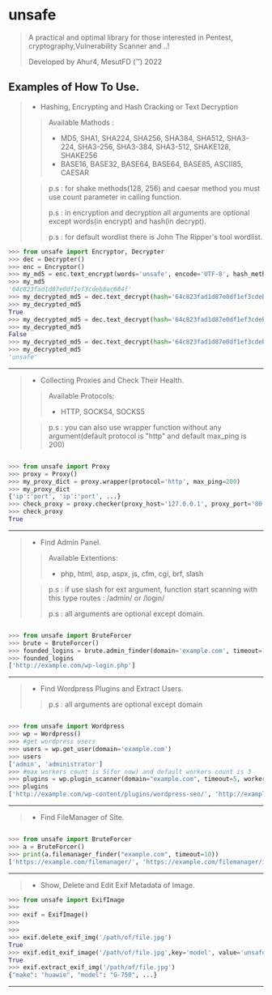 # unsafe

> A practical and optimal library for those interested in Pentest, cryptography,Vulnerability Scanner and ..!
> 
> Developed by Ahur4, MesutFD (™) 2022

## Examples of How To Use.

> - Hashing, Encrypting and Hash Cracking or Text Decryption
>> Available Mathods :
>> - MD5, SHA1, SHA224, SHA256, SHA384, SHA512, SHA3-224, SHA3-256, SHA3-384, SHA3-512, SHAKE128, SHAKE256
>> - BASE16, BASE32, BASE64, BASE64, BASE85, ASCII85, CAESAR
>
>> p.s : for shake methods(128, 256) and caesar method you must use count parameter in calling function.
>>
>> p.s : in encryption and decryption all arguments are optional except words(in encrypt) and hash(in decrypt).
>>
>> p.s : for default wordlist there is John The Ripper's tool wordlist.

```python
>>> from unsafe import Encryptor, Decrypter
>>> dec = Decrypter()
>>> enc = Encryptor()
>>> my_md5 = enc.text_encrypt(words='unsafe', encode='UTF-8', hash_method='MD5')
>>> my_md5
'64c823fad1d87e0df1ef3cdeb8ac684f'
>>> my_decrypted_md5 = dec.text_decrypt(hash='64c823fad1d87e0df1ef3cdeb8ac684f', word='unsafe', hash_method='MD5')
>>> my_decrypted_md5
True
>>> my_decrypted_md5 = dec.text_decrypt(hash='64c823fad1d87e0df1ef3cdeb8ac684f', word='ahur4', hash_method='MD5')
>>> my_decrypted_md5
False
>>> my_decrypted_md5 = dec.text_decrypt(hash='64c823fad1d87e0df1ef3cdeb8ac684f', word=['ahur4', 'unsafe', 'mesut'], hash_method='MD5')
>>> my_decrypted_md5
'unsafe'
```
---

> - Collecting Proxies and Check Their Health.
>> Available Protocols:
>> - HTTP, SOCKS4, SOCKS5
>
>> p.s : you can also use wrapper function without any argument(default protocol is "http" and default max_ping is 200)

```python

>>> from unsafe import Proxy
>>> proxy = Proxy()
>>> my_proxy_dict = proxy.wrapper(protocol='http', max_ping=200)
>>> my_proxy_dict
{'ip':'port', 'ip':'port', ...}
>>> check_proxy = proxy.checker(proxy_host='127.0.0.1', proxy_port='80', protocol='http', timeout=10)
>>> check_proxy
True
```
---

> - Find Admin Panel.
>> Available Extentions:
>> - php, html, asp, aspx, js, cfm, cgi, brf, slash
>
>> p.s : if use slash for ext argument, function start scanning with this type routes : /admin/ or /login/
>>
>> p.s : all arguments are optional except domain.
```python

>>> from unsafe import BruteForcer
>>> brute = BruteForcer()
>>> founded_logins = brute.admin_finder(domain='example.com', timeout=10, ext='php', user_agent="AmigaVoyager/2.95 (compatible; MC680x0; AmigaOS; SV1)", proxy="http://127.0.0.1:80")
>>> founded_logins
['http://example.com/wp-login.php']

```
---

> - Find Wordpress Plugins and Extract Users.
>> p.s : all arguments are optional except domain
```python

>>> from unsafe import Wordpress
>>> wp = Wordpress()
>>> #get wordpress users
>>> users = wp.get_user(domain='example.com')
>>> users
['admin', 'administrator']
>>> #max workers count is 5(for now) and default workers count is 3
>>> plugins = wp.plugin_scanner(domain="example.com", timeout=5, workers=5, proxy="http://127.0.0.1:80")
>>> plugins
['http://example.com/wp-content/plugins/wordpress-seo/', 'http://example.com/wp-content/plugins/duplicate-post/', 'http://example.com/wp-content/plugins/w3-total-cache/', 'http://example.com/wp-content/plugins/redirection/', 'http://example.com/wp-content/plugins/favicon-by-realfavicongenerator/']

```
---

> - Find FileManager of Site.
```python

>>> from unsafe import BruteForcer
>>> a = BruteForcer()
>>> print(a.filemanager_finder("example.com", timeout=10))
['https://example.com/filemanager/', 'https://example.com/filemanager/index.php']
```
---
> - Show, Delete and Edit Exif Metadata of Image.
```python
>>> from unsafe import ExifImage
>>>
>>> exif = ExifImage()
>>> 
>>> 
>>> exif.delete_exif_img('/path/of/file.jpg')
True
>>> exif.edit_exif_image('/path/of/file.jpg',key='model', value='unsafe')
True
>>> exif.extract_exif_img('/path/of/file.jpg')
{"make": "huawie", "model": "G-750", ...}
```
---
